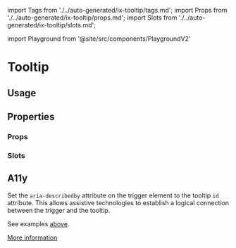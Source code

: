 import Tags from './../auto-generated/ix-tooltip/tags.md';
import Props from './../auto-generated/ix-tooltip/props.md';
import Slots from './../auto-generated/ix-tooltip/slots.md';

import Playground from '@site/src/components/PlaygroundV2'

# Tooltip

<Tags />

## Usage

<Playground
name="tooltip"
height="16rem"
examplesByName>
</Playground>

## Properties

### Props

<Props />

### Slots

<Slots />

## A11y

Set the `aria-describedby` attribute on the trigger element to the tooltip `id` attribute. This allows assistive technologies to establish a logical connection between the trigger and the tooltip. 

See examples [above](#usage). 

[More information](https://www.w3.org/WAI/ARIA/apg/patterns/tooltip/)

